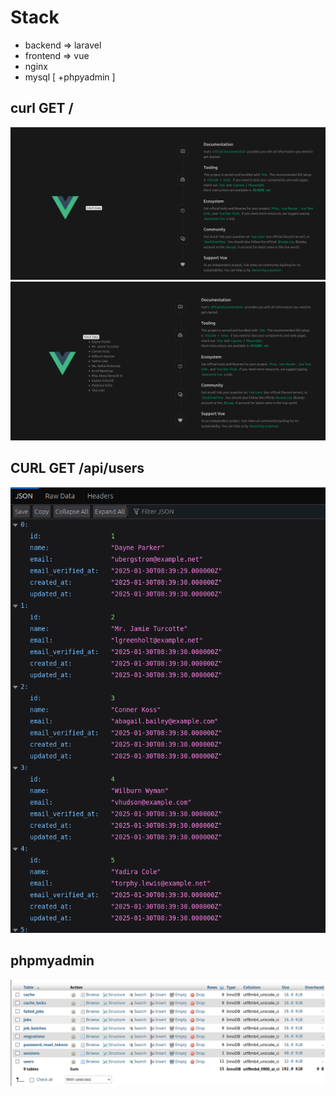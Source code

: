 # Stack
- backend => laravel
- frontend => vue
- nginx
- mysql [ +phpyadmin ]

## curl GET /
![Alt text](./images/1.png "vue")
![Alt text](./images/4.png "vue")

## CURL GET /api/users
![Alt text](./images/2.png "api")

## phpmyadmin
![Alt text](./images/3.png "phpmyadmin")
